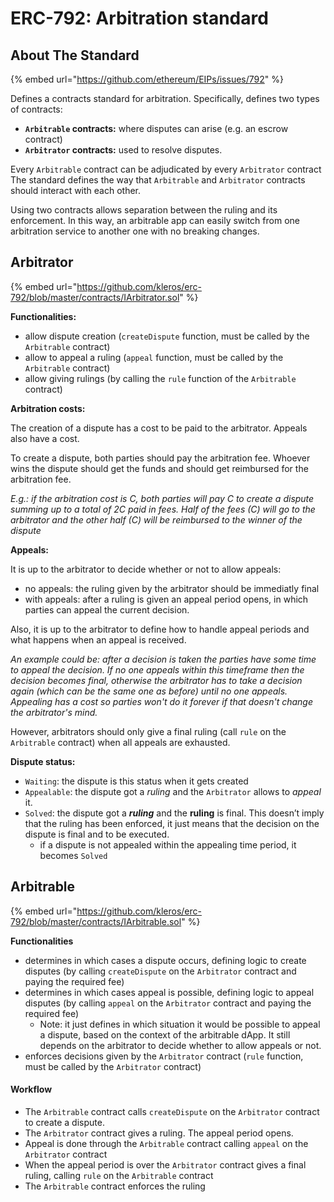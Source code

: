 # ERC-792: Arbitration standard

## About The Standard

{% embed url="https://github.com/ethereum/EIPs/issues/792" %}

Defines a contracts standard for arbitration. Specifically, defines two types of contracts:

* **`Arbitrable` contracts:** where disputes can arise (e.g. an escrow contract)
* **`Arbitrator` contracts:** used to resolve disputes.

Every `Arbitrable` contract can be adjudicated by every `Arbitrator` contract The standard defines the way that `Arbitrable` and `Arbitrator` contracts should interact with each other.

Using two contracts allows separation between the ruling and its enforcement. In this way, an arbitrable app can easily switch from one arbitration service to another one with no breaking changes.



## Arbitrator

{% embed url="https://github.com/kleros/erc-792/blob/master/contracts/IArbitrator.sol" %}

**Functionalities:**

* allow dispute creation (`createDispute` function, must be called by the `Arbitrable` contract)
* allow to appeal a ruling (`appeal` function, must be called by the `Arbitrable` contract)
* allow giving rulings (by calling the `rule` function of the `Arbitrable` contract)

**Arbitration costs:**

The creation of a dispute has a cost to be paid to the arbitrator. Appeals also have a cost.

To create a dispute, both parties should pay the arbitration fee. Whoever wins the dispute should get the funds and should get reimbursed for the arbitration fee.

_E.g.: if the arbitration cost is C, both parties will pay C to create a dispute summing up to a total of 2C paid in fees. Half of the fees (C) will go to the arbitrator and the other half (C) will be reimbursed to the winner of the dispute_

**Appeals:**

It is up to the arbitrator to decide whether or not to allow appeals:

* no appeals: the ruling given by the arbitrator should be immediatly final
* with appeals: after a ruling is given an appeal period opens, in which parties can appeal the current decision.

Also, it is up to the arbitrator to define how to handle appeal periods and what happens when an appeal is received.

_An example could be: after a decision is taken the parties have some time to appeal the decision. If no one appeals within this timeframe then the decision becomes final, otherwise the arbitrator has to take a decision again (which can be the same one as before) until no one appeals. Appealing has a cost so parties won't do it forever if that doesn't change the arbitrator's mind._

However, arbitrators should only give a final ruling (call `rule` on the `Arbitrable` contract) when all appeals are exhausted.

**Dispute status:**

* `Waiting`: the dispute is this status when it gets created
* `Appealable`: the dispute got a _ruling_ and the `Arbitrator` allows to _appeal_ it.
* `Solved`: the dispute got a _**ruling**_ and the **ruling** is final. This doesn’t imply that the ruling has been enforced, it just means that the decision on the dispute is final and to be executed.
  * if a dispute is not appealed within the appealing time period, it becomes `Solved`

## Arbitrable

{% embed url="https://github.com/kleros/erc-792/blob/master/contracts/IArbitrable.sol" %}

**Functionalities**

* determines in which cases a dispute occurs, defining logic to create disputes (by calling `createDispute` on the `Arbitrator` contract and paying the required fee)
* determines in which cases appeal is possible, defining logic to appeal disputes (by calling `appeal` on the `Arbitrator` contract and paying the required fee)
  * Note: it just defines in which situation it would be possible to appeal a dispute, based on the context of the arbitrable dApp. It still depends on the arbitrator to decide whether to allow appeals or not.
* enforces decisions given by the `Arbitrator` contract (`rule` function, must be called by the `Arbitrator` contract)

#### Workflow

* The `Arbitrable` contract calls `createDispute` on the `Arbitrator` contract to create a dispute.
* The `Arbitrator` contract gives a ruling. The appeal period opens.
* Appeal is done through the `Arbitrable` contract calling `appeal` on the `Arbitrator` contract
* When the appeal period is over the `Arbitrator` contract gives a final ruling, calling `rule` on the `Arbitrable` contract
* The `Arbitrable` contract enforces the ruling
